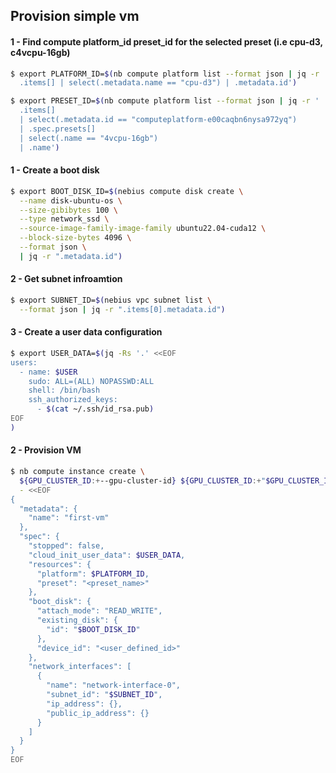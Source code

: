 ## Provision simple vm

#### 1 - Find compute platform_id preset_id for the selected preset (i.e cpu-d3, c4vcpu-16gb)
```bash
$ export PLATFORM_ID=$(nb compute platform list --format json | jq -r '
  .items[] | select(.metadata.name == "cpu-d3") | .metadata.id')
```

```bash
$ export PRESET_ID=$(nb compute platform list --format json | jq -r '
  .items[]
  | select(.metadata.id == "computeplatform-e00caqbn6nysa972yq")
  | .spec.presets[]
  | select(.name == "4vcpu-16gb")
  | .name')
```

#### 1 - Create a boot disk
```bash
$ export BOOT_DISK_ID=$(nebius compute disk create \
  --name disk-ubuntu-os \
  --size-gibibytes 100 \
  --type network_ssd \
  --source-image-family-image-family ubuntu22.04-cuda12 \
  --block-size-bytes 4096 \
  --format json \
  | jq -r ".metadata.id")
```

#### 2 - Get subnet infroamtion
```bash
$ export SUBNET_ID=$(nebius vpc subnet list \
  --format json | jq -r ".items[0].metadata.id")
```

#### 3 - Create a user data configuration
```bash
$ export USER_DATA=$(jq -Rs '.' <<EOF
users:
  - name: $USER
    sudo: ALL=(ALL) NOPASSWD:ALL
    shell: /bin/bash
    ssh_authorized_keys:
      - $(cat ~/.ssh/id_rsa.pub)
EOF
)
```

#### 2 - Provision VM
```bash
$ nb compute instance create \
  ${GPU_CLUSTER_ID:+--gpu-cluster-id} ${GPU_CLUSTER_ID:+"$GPU_CLUSTER_ID"} \
  - <<EOF
{
  "metadata": {
    "name": "first-vm"
  },
  "spec": {
    "stopped": false,
    "cloud_init_user_data": $USER_DATA,
    "resources": {
      "platform": $PLATFORM_ID,
      "preset": "<preset_name>"
    },
    "boot_disk": {
      "attach_mode": "READ_WRITE",
      "existing_disk": {
        "id": "$BOOT_DISK_ID"
      },
      "device_id": "<user_defined_id>"
    },
    "network_interfaces": [
      {
        "name": "network-interface-0",
        "subnet_id": "$SUBNET_ID",
        "ip_address": {},
        "public_ip_address": {}
      }
    ]
  }
}
EOF
```